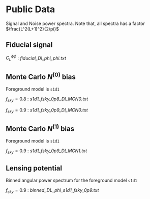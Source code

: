 # Public Data
Signal and Noise power spectra. Note that, all spectra has a factor
$\frac{L^2(L+1)^2}{2\pi}$

## Fiducial signal
$C_L^{\phi \phi}$ :  *fiducial_Dl_phi_phi.txt*

## Monte Carlo $N^{(0)}$ bias
Foreground model is `s1d1`

$f_{sky} = 0.8$ : *s1d1_fsky_0p8_Dl_MCN0.txt*

$f_{sky} = 0.9$ : *s1d1_fsky_0p9_Dl_MCN0.txt*

## Monte Carlo $N^{(1)}$ bias
Foreground model is `s1d1`

$f_{sky} = 0.9$ : *s1d1_fsky_0p9_Dl_MCN1.txt*


## Lensing potential
Binned angular power spectrum for the foreground model `s1d1`

$f_{sky} = 0.9$ : *binned_DL_phi_s1d1_fsky_0p9.txt*

